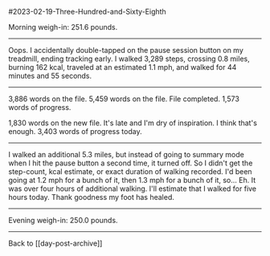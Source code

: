 #2023-02-19-Three-Hundred-and-Sixty-Eighth

Morning weigh-in:  251.6 pounds.

---
Oops.  I accidentally double-tapped on the pause session button on my treadmill, ending tracking early.  I walked 3,289 steps, crossing 0.8 miles, burning 162 kcal, traveled at an estimated 1.1 mph, and walked for 44 minutes and 55 seconds.

---
3,886 words on the file.  5,459 words on the file.  File completed.  1,573 words of progress.

1,830 words on the new file.  It's late and I'm dry of inspiration.  I think that's enough.  3,403 words of progress today.

---
I walked an additional 5.3 miles, but instead of going to summary mode when I hit the pause button a second time, it turned off.  So I didn't get the step-count, kcal estimate, or exact duration of walking recorded.  I'd been going at 1.2 mph for a bunch of it, then 1.3 mph for a bunch of it, so...  Eh.  It was over four hours of additional walking.  I'll estimate that I walked for five hours today.  Thank goodness my foot has healed.

----
Evening weigh-in:  250.0 pounds.

---
Back to [[day-post-archive]]